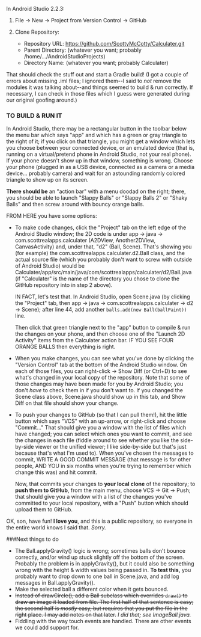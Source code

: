 In Android Studio 2.2.3:

1. File -> New -> Project from Version Control -> GitHub

2. Clone Repository:
   - Repository URL: https://github.com/ScottyMcCotty/Calculater.git
   - Parent Directory: (whatever you want; probably
     /home/.../AndroidStudioProjects)
   - Directory Name: (whatever you want; probably Calculater)

That should check the stuff out and start a Gradle build!  (I got a couple of
errors about missing .iml files; I ignored them--I said to *not* remove the
modules it was talking about--and things seemed to build & run correctly.  If
necessary, I can check in those files which I guess were generated during our
original goofing around.)

### TO BUILD & RUN IT

In Android Studio, there may be a rectangular button in
the toolbar below the menu bar which says "app" and which has a green or gray
triangle to the right of it; if you click on that triangle, you might get a
window which lets you choose between your connected device, or an emulated
device (that is, running on a virtual/pretend phone in Android Studio, not
your real phone).  If your phone doesn't show up in that window, something is
wrong.  Choose your phone (plugged in as a USB device, connected as a camera
or a media device... probably camera) and wait for an astounding randomly colored
triangle to show up on its screen.

**There should be** an "action bar" with a menu doodad on the right; there, you
should be able to launch "Slappy Balls" or "Slappy Balls 2" or "Shaky Balls" and then
screw around with bouncy orange balls.

FROM HERE you have some options:

- To make code changes, click the "Project" tab on the left edge of the Android
  Studio window; the 2D code is under app -> java -> com.scottrealapps.calculater
  (A2DView, Another2DView, CanvasActivity) and, under that, "d2" (Ball, Scene).
  That's showing you (for example) the com.scottrealapps.calculater.d2.Ball
  class, and the actual source file (which you probably don't want to screw
  with outside of Android Studio) would be
  Calculater/app/src/main/java/com/scottrealapps/calculater/d2/Ball.java (if
  "Calculater" is the name of the directory you chose to clone the GitHub
  repository into in step 2 above).
  
  IN FACT, let's test that.  In Android Studio, open Scene.java (by clicking
  the "Project" tab, then app -> java -> com.scottrealapps.calculater -> d2 -> Scene);
  after line 44, add another `balls.add(new Ball(ballPaint))` line.
 
  Then click that green triangle next to the "app" button to compile & run the
  changes on your phone, and then choose one of the "Launch 2D Activity" items from
  the Calculater action bar.  IF YOU SEE FOUR ORANGE BALLS then everything
  is right.

- When you make changes, you can see what you've done by clicking the "Version
  Control" tab at the bottom of the Android Studio window.  On each of those
  files, you can right-click -> Show Diff (or Ctrl+D) to see what's changed in
  your local copy of the repository.  Note that some of those changes may have
  been made for you by Android Studio; you don't *have* to check them in if
  you don't want to.  If you changed the Scene class above, Scene.java
  should show up in this tab, and Show Diff on that file should show your
  change.

- To push your changes to GitHub (so that I can pull them!), hit the little
  button which says "VCS" with an up-arrow, or right-click
  and choose "Commit..."  That should give you a window with the list of
  files which have changed; you can select which ones you want to commit, and
  see the changes in each file (fiddle around to see whether you like the
  side-by-side viewer or the unified viewer; I like side-by-side but that's
  just because that's what I'm used to).  When you've chosen the messages to
  commit, WRITE A GOOD COMMIT MESSAGE (that message is for other people, AND
  YOU in six months when you're trying to remember which change this was) and
  hit commit.

  Now, that commits your changes to **your local clone** of the repository; to
  **push them to GitHub**, from the main menu, choose VCS -> Git -> Push; that
  should give you a window with a list of the changes you've committed to your
  local repository, with a "Push" button which should upload them to GitHub.

OK, son, have fun!  **I love you**, and this is a public repository, so everyone
in the entire world knows I said that.  *Sorry.*

###Next things to do

- The Ball.applyGravity() logic is wrong; sometimes balls don't bounce correctly,
  and/or wind up stuck slightly off the bottom of the screen.  Probably the problem
  is in applyGravity(), but it could also be something wrong with the height &
  width values being passed in.  **To test this,** you probably want to drop down
  to one ball in Scene.java, and add log messages in Ball.applyGravity().
- Make the selected ball a different color when it gets bounced.
- ~~Instead of drawCircle(), add a Ball subclass which overrides `draw()` to draw an
  image it loaded from file.  The first half of that sentence is easy; the second
  half is *mostly* easy, but requires that you put the file in the right place.  I
  may add notes on that later.~~ *I did that; see ImageBall.java.*
- Fiddling with the way touch events are handled.  There are other events we could
  add support for.
